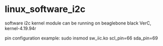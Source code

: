 # linux_software_i2c

software i2c kernel module
can be running on beaglebone black VerC, kernel-4.19.94r

pin configuration example:
sudo insmod sw_iic.ko scl_pin=66 sda_pin=69